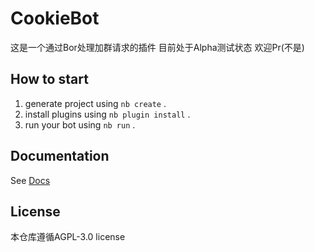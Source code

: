 # CookieBot

这是一个通过Bor处理加群请求的插件
目前处于Alpha测试状态
欢迎Pr(不是)

## How to start

1. generate project using `nb create` .
2. install plugins using `nb plugin install` .
3. run your bot using `nb run` .

## Documentation

See [Docs](https://nonebot.dev/)

## License
本仓库遵循AGPL-3.0 license
